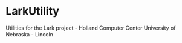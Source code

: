 LarkUtility
===========

Utilities for the Lark project - Holland Computer Center University of Nebraska - Lincoln
